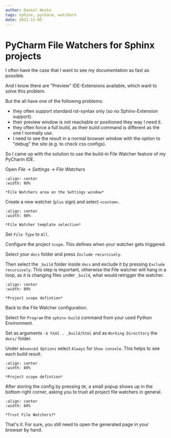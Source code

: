 ```yaml
---
author: Daniel Woste
tags: sphinx, pycharm, watchers
date: 2021-11-05
---
```


# PyCharm File Watchers for Sphinx projects

I often have the case that I want to see my documentation as fast as possible. 

And I know there are "Preview" IDE-Extensions available, which want to solve this problem. 

But the all have one of the following problems: 
 
* they often support standard rst-syntax only (so no Sphinx-Extension support). 
* their preview window is not reachable or positioned they way I need it. 
* they often force a full build, as their build command is different as the one I normally use.
* I need to see the result in a normal browser window with the option to "debug" the site (e.g. to check css configs).

So I came up with the solution to use the build-in File Watcher feature of my PyCharm IDE.

Open *File -> Settings -> File Watchers*

```{figure} _images/pycharm_file_watchers/1_general_settings.png
:align: center
:width: 80%

*File Watchers area on the Settings window*
```
Create a new watcher (`plus` sign) and select ``<custom>``.

```{figure} _images/pycharm_file_watchers/2_select_custom.png
:align: center
:width: 80%

*File Watcher template selection* 
```

Set `File Type` to `All`.

Configure the project `scope`. This defines when your watcher gets triggered.

Select your `docs` folder and press `Include recursively`.

Then select the `_build` folder inside `docs` and exclude it by pressing `Exclude recursively`.
This step is important, otherwise the File watcher will hang in a loop, as it is changing files under `_build`, 
what would retrigger the watcher.

```{figure} _images/pycharm_file_watchers/3_project_scope.png
:align: center
:width: 80%

*Project scope defintion*
```

Back to the File Watcher configuration.

Select for `Program` the ``sphinx-build`` command from your used Python Environment.

Set as arguments `-b html . _build/html` and as `Working Directtory` the `docs/` folder.

Under `Advanced Options` select ``Always`` for ``Show console``.
This helps to see each build result.

```{figure} _images/pycharm_file_watchers/4_final_settings.png
:align: center
:width: 80%

*Project scope defintion*
```

After storing the config by pressing `OK`, a small popup shows up in the bottom right corner, asking you to 
trust all project file watchers in general.

```{figure} _images/pycharm_file_watchers/5_trust_watchers.png
:align: center
:width: 60%

*Trust File Watchers?*
```

That's it. For sure, you still need to open the generated page in your browser by hand. 

